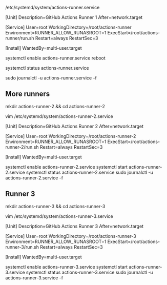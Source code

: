 /etc/systemd/system/actions-runner.service


[Unit]
Description=GitHub Actions Runner 1
After=network.target

[Service]
User=root
WorkingDirectory=/root/actions-runner
Environment=RUNNER_ALLOW_RUNASROOT=1
ExecStart=/root/actions-runner/run.sh
Restart=always
RestartSec=3

[Install]
WantedBy=multi-user.target




systemctl enable actions-runner.service
reboot

systemctl status actions-runner.service

sudo journalctl -u actions-runner.service -f



## More runners

mkdir actions-runner-2 && cd actions-runner-2

vim /etc/systemd/system/actions-runner-2.service


[Unit]
Description=GitHub Actions Runner 2
After=network.target

[Service]
User=root
WorkingDirectory=/root/actions-runner-2
Environment=RUNNER_ALLOW_RUNASROOT=1
ExecStart=/root/actions-runner-2/run.sh
Restart=always
RestartSec=3

[Install]
WantedBy=multi-user.target


systemctl enable actions-runner-2.service
systemctl start actions-runner-2.service
systemctl status actions-runner-2.service
sudo journalctl -u actions-runner-2.service -f



## Runner 3

mkdir actions-runner-3 && cd actions-runner-3

vim /etc/systemd/system/actions-runner-3.service


[Unit]
Description=GitHub Actions Runner 3
After=network.target

[Service]
User=root
WorkingDirectory=/root/actions-runner-3
Environment=RUNNER_ALLOW_RUNASROOT=1
ExecStart=/root/actions-runner-3/run.sh
Restart=always
RestartSec=3

[Install]
WantedBy=multi-user.target


systemctl enable actions-runner-3.service
systemctl start actions-runner-3.service
systemctl status actions-runner-3.service
sudo journalctl -u actions-runner-3.service -f
